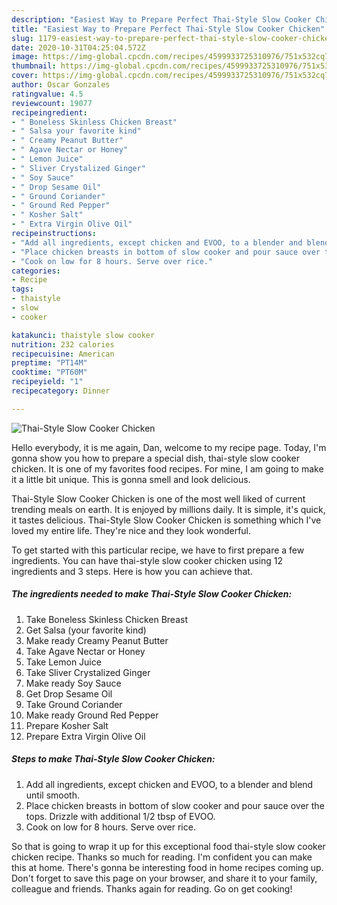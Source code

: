 ```yaml
---
description: "Easiest Way to Prepare Perfect Thai-Style Slow Cooker Chicken"
title: "Easiest Way to Prepare Perfect Thai-Style Slow Cooker Chicken"
slug: 1179-easiest-way-to-prepare-perfect-thai-style-slow-cooker-chicken
date: 2020-10-31T04:25:04.572Z
image: https://img-global.cpcdn.com/recipes/4599933725310976/751x532cq70/thai-style-slow-cooker-chicken-recipe-main-photo.jpg
thumbnail: https://img-global.cpcdn.com/recipes/4599933725310976/751x532cq70/thai-style-slow-cooker-chicken-recipe-main-photo.jpg
cover: https://img-global.cpcdn.com/recipes/4599933725310976/751x532cq70/thai-style-slow-cooker-chicken-recipe-main-photo.jpg
author: Oscar Gonzales
ratingvalue: 4.5
reviewcount: 19077
recipeingredient:
- " Boneless Skinless Chicken Breast"
- " Salsa your favorite kind"
- " Creamy Peanut Butter"
- " Agave Nectar or Honey"
- " Lemon Juice"
- " Sliver Crystalized Ginger"
- " Soy Sauce"
- " Drop Sesame Oil"
- " Ground Coriander"
- " Ground Red Pepper"
- " Kosher Salt"
- " Extra Virgin Olive Oil"
recipeinstructions:
- "Add all ingredients, except chicken and EVOO, to a blender and blend until smooth."
- "Place chicken breasts in bottom of slow cooker and pour sauce over the tops. Drizzle with additional 1/2 tbsp of EVOO."
- "Cook on low for 8 hours. Serve over rice."
categories:
- Recipe
tags:
- thaistyle
- slow
- cooker

katakunci: thaistyle slow cooker 
nutrition: 232 calories
recipecuisine: American
preptime: "PT14M"
cooktime: "PT60M"
recipeyield: "1"
recipecategory: Dinner

---
```



![Thai-Style Slow Cooker Chicken](https://img-global.cpcdn.com/recipes/4599933725310976/751x532cq70/thai-style-slow-cooker-chicken-recipe-main-photo.jpg)

Hello everybody, it is me again, Dan, welcome to my recipe page. Today, I'm gonna show you how to prepare a special dish, thai-style slow cooker chicken. It is one of my favorites food recipes. For mine, I am going to make it a little bit unique. This is gonna smell and look delicious.



Thai-Style Slow Cooker Chicken is one of the most well liked of current trending meals on earth. It is enjoyed by millions daily. It is simple, it's quick, it tastes delicious. Thai-Style Slow Cooker Chicken is something which I've loved my entire life. They're nice and they look wonderful.


To get started with this particular recipe, we have to first prepare a few ingredients. You can have thai-style slow cooker chicken using 12 ingredients and 3 steps. Here is how you can achieve that.

<!--inarticleads1-->

##### The ingredients needed to make Thai-Style Slow Cooker Chicken:

1. Take  Boneless Skinless Chicken Breast
1. Get  Salsa (your favorite kind)
1. Make ready  Creamy Peanut Butter
1. Take  Agave Nectar or Honey
1. Take  Lemon Juice
1. Take  Sliver Crystalized Ginger
1. Make ready  Soy Sauce
1. Get  Drop Sesame Oil
1. Take  Ground Coriander
1. Make ready  Ground Red Pepper
1. Prepare  Kosher Salt
1. Prepare  Extra Virgin Olive Oil




<!--inarticleads2-->

##### Steps to make Thai-Style Slow Cooker Chicken:

1. Add all ingredients, except chicken and EVOO, to a blender and blend until smooth.
1. Place chicken breasts in bottom of slow cooker and pour sauce over the tops. Drizzle with additional 1/2 tbsp of EVOO.
1. Cook on low for 8 hours. Serve over rice.




So that is going to wrap it up for this exceptional food thai-style slow cooker chicken recipe. Thanks so much for reading. I'm confident you can make this at home. There's gonna be interesting food in home recipes coming up. Don't forget to save this page on your browser, and share it to your family, colleague and friends. Thanks again for reading. Go on get cooking!
